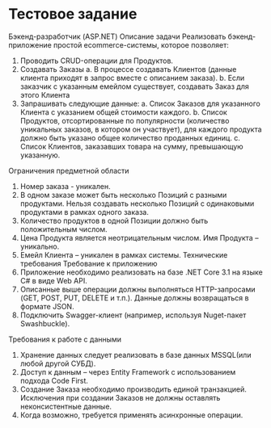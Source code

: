# Тестовое задание 
Бэкенд-разработчик (ASP.NET)
Описание задачи
Реализовать бэкенд-приложение простой ecommerce-системы, которое позволяет:
1.	Проводить CRUD-операции для Продуктов.
2.	Создавать Заказы
a.	В процессе создавать Клиентов (данные клиента приходят в запрос вместе с описанием заказа).
b.	Если заказчик с указанным емейлом существует, создавать Заказ для этого Клиента
3.	Запрашивать следующие данные:
a.	Список Заказов для указанного Клиента с указанием общей стоимости каждого.
b.	Список Продуктов, отсортированные по популярности (количество уникальных заказов, в котором он участвует), для каждого продукта должно быть указано общее количество проданных единиц. 
c.	Список Клиентов, заказавших товара на сумму, превышающую указанную.
 
Ограничения предметной области
1.	Номер заказа  - уникален.
2.	В одном заказе может быть несколько Позиций с разными продуктами. Нельзя создавать несколько Позиций с одинаковыми продуктами в рамках одного заказа.
3.	Количество продуктов в одной Позиции должно быть положительным числом.
4.	Цена Продукта является неотрицательным числом. Имя Продукта – уникально.
5.	Емейл Клиента – уникален в рамках системы. 
Технические требования
Требование к приложению
1.	Приложение необходимо реализовать на базе .NET Core 3.1 на языке C# в виде Web API.
2.	Описанные выше операции должны выполняться HTTP-запросами (GET, POST, PUT, DELETE и т.п.). Данные должны возвращаться в формате JSON.
3.	Подключить Swagger-клиент (например, используя Nuget-пакет Swashbuckle).

Требования к работе с данными
1.	Хранение данных следует реализовать в базе данных MSSQL(или любой другой СУБД). 
2.	Доступ к данным – через Entity Framework с использованием подхода Code First.
3.	Создание Заказа необходимо производить единой транзакцией. Исключения при создании Заказов не должны оставлять неконсистентные данные.
4.	Когда возможно, требуется применять асинхронные операции.
